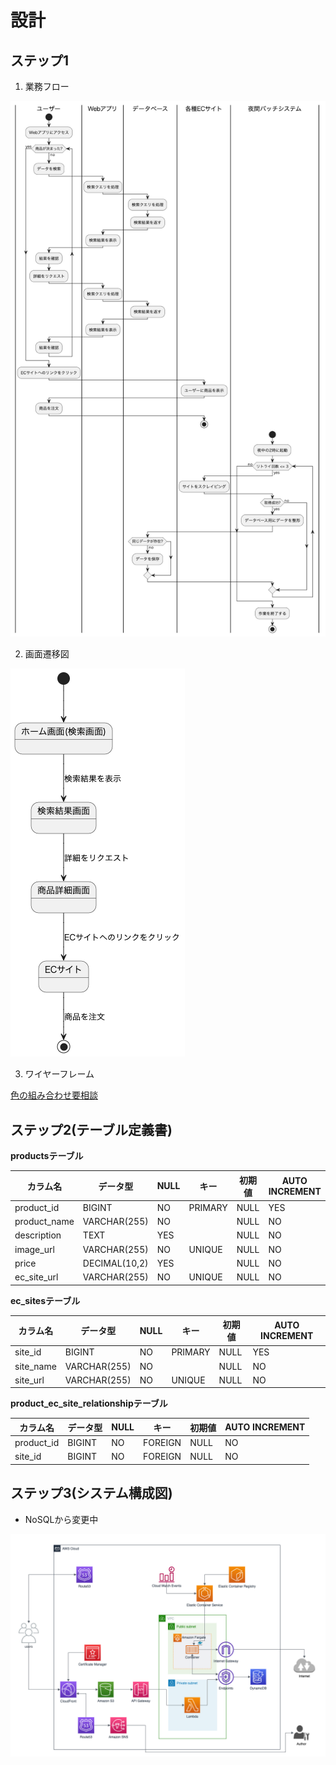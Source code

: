 # 設計

## ステップ1

1. 業務フロー

  <img src="./workflow.png" />

2. 画面遷移図

  <img src="./screen_transition_diagram.png" />

3. ワイヤーフレーム

<a href="https://xd.adobe.com/view/1d001441-66de-4edf-b514-529cb98e2cef-4853/">色の組み合わせ要相談</a>

## ステップ2(テーブル定義書)

**productsテーブル**

|カラム名|データ型|NULL|キー|初期値|AUTO INCREMENT|
|-------|--------|----|---|-----|--------------|
|product_id|BIGINT|NO|PRIMARY|NULL|YES|
|product_name|VARCHAR(255)|NO||NULL|NO|
|description|TEXT|YES||NULL|NO|
|image_url|VARCHAR(255)|NO|UNIQUE|NULL|NO|
|price|DECIMAL(10,2)|YES||NULL|NO|
|ec_site_url|VARCHAR(255)|NO|UNIQUE|NULL|NO|

**ec_sitesテーブル**

|カラム名|データ型|NULL|キー|初期値|AUTO INCREMENT|
|-------|--------|----|---|-----|--------------|
|site_id|BIGINT|NO|PRIMARY|NULL|YES|
|site_name|VARCHAR(255)|NO||NULL|NO|
|site_url|VARCHAR(255)|NO|UNIQUE|NULL|NO|

**product_ec_site_relationshipテーブル**

|カラム名|データ型|NULL|キー|初期値|AUTO INCREMENT|
|-------|--------|----|---|-----|--------------|
|product_id|BIGINT|NO|FOREIGN|NULL|NO|
|site_id|BIGINT|NO|FOREIGN|NULL|NO|

## ステップ3(システム構成図)

- NoSQLから変更中

<img src="./TapFindCase.drawio.png">
